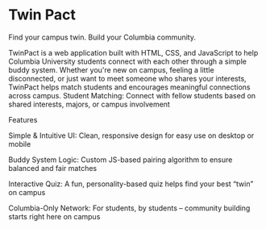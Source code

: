 # Twin Pact

Find your campus twin. Build your Columbia community.

TwinPact is a web application built with HTML, CSS, and JavaScript to help Columbia University students connect with each other through a simple buddy system. Whether you're new on campus, feeling a little disconnected, or just want to meet someone who shares your interests, TwinPact helps match students and encourages meaningful connections across campus.
Student Matching: Connect with fellow students based on shared interests, majors, or campus involvement

Features

Simple & Intuitive UI: Clean, responsive design for easy use on desktop or mobile

Buddy System Logic: Custom JS-based pairing algorithm to ensure balanced and fair matches

Interactive Quiz: A fun, personality-based quiz helps find your best “twin” on campus

Columbia-Only Network: For students, by students – community building starts right here on campus



